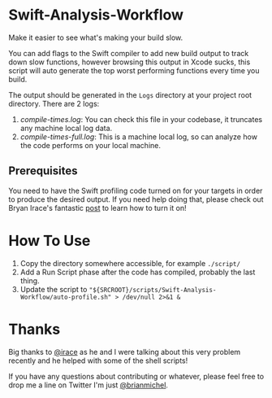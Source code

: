 # Swift-Analysis-Workflow
Make it easier to see what's making your build slow.

You can add flags to the Swift compiler to add new build output to track down slow functions, however browsing this output in Xcode sucks, this script will auto generate the top worst performing functions every time you build.

The output should be generated in the `Logs` directory at your project root directory.
There are 2 logs:

1. *compile-times.log*: You can check this file in your codebase, it truncates any machine local log data.
1. *compile-times-full.log*: This is a machine local log, so can analyze how the code performs on your local machine.

## Prerequisites
You need to have the Swift profiling code turned on for your targets in order to produce the desired output. If you need help doing that, please check out Bryan Irace's fantastic [post](http://irace.me/swift-profiling/) to learn how to turn it on!

# How To Use 
1. Copy the directory somewhere accessible, for example `./script/`
1. Add a Run Script phase after the code has compiled, probably the last thing.
1. Update the script to `"${SRCROOT}/scripts/Swift-Analysis-Workflow/auto-profile.sh" > /dev/null 2>&1 &`

# Thanks
Big thanks to [@irace](https://www.twitter.com/irace) as he and I were talking about this very problem recently and he helped with some of the shell scripts!

If you have any questions about contributing or whatever, please feel free to drop me a line on Twitter I'm just [@brianmichel](https://www.twitter.com/brianmichel).

